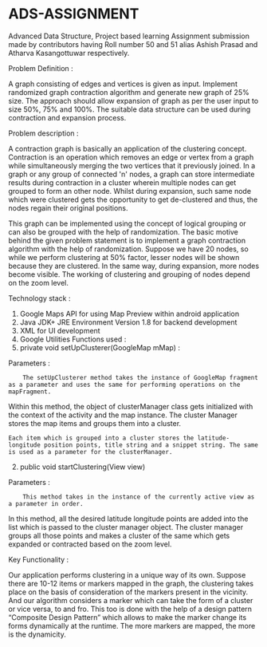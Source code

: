# ADS-ASSIGNMENT

Advanced Data Structure, Project based learning Assignment submission made by contributors having Roll number 50 and 51 alias Ashish Prasad and Atharva Kasangottuwar respectively.

Problem Definition :

A graph consisting of edges and vertices is given as input. Implement randomized graph contraction algorithm and generate new graph of 25% size. The approach should allow expansion of graph as per the user input to size 50%, 75% and 100%. The suitable data structure can be used during contraction and expansion process.


Problem description :

A contraction graph is basically an application of the clustering concept. Contraction is an operation which removes an edge or vertex from a graph while simultaneously merging the two vertices that it previously joined. In a graph or any group of connected 'n' nodes, a graph can store intermediate results during contraction in a cluster wherein multiple nodes can get grouped to form an other node. Whilst during expansion, such same node which were clustered gets the opportunity to get de-clustered and thus, the nodes regain their original positions.

This graph can be implemented using the concept of logical grouping or can also be grouped with the help of randomization. The basic motive behind the given problem statement is to implement a graph contraction algorithm with the help of randomization. Suppose we have 20 nodes, so while we perform clustering at 50% factor, lesser nodes will be shown because they are clustered. In the same way, during expansion, more nodes become visible. The working of clustering and grouping of nodes depend on the zoom level.   

Technology stack :
1.	Google Maps API for using Map Preview within android application
2.	Java JDK+ JRE Environment Version 1.8 for backend development
3.	XML for UI development
4.	Google Utilities 
Functions used :
1.	private void setUpClusterer(GoogleMap mMap) :
	
Parameters : 
		
		The setUpClusterer method takes the instance of GoogleMap fragment as a parameter and uses the same for performing operations on the mapFragment.

	
Within this method, the object of clusterManager class gets initialized with the context of the activity and the map instance. The cluster Manager stores the map items  and groups them into a cluster. 

		
	Each item which is grouped into a cluster stores the latitude-longitude position points, title string and a snippet string. The same is used as a parameter for the clusterManager.


2.	public void startClustering(View view)
	
		
Parameters : 
		
		This method takes in the instance of the currently active view as a parameter in order.
	
In this method, all the desired latitude longitude points are added into the list which is passed to the cluster manager object. The cluster manager groups all those points and makes a cluster of the same which gets expanded or contracted based on the zoom level.


Key Functionality :
 
Our application performs clustering in a unique way of its own. Suppose there are 10-12 items or markers mapped in the graph, the clustering takes place on the basis of consideration of the markers present in the vicinity. And our algorithm considers a marker which can take the form of a cluster or vice versa, to and fro.  This too is done with the help of a design pattern “Composite Design Pattern” which allows to make the marker change its forms dynamically at the runtime. The more markers are mapped, the more is the dynamicity. 

